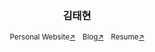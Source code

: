 <div align="center">
    <h3>김태현</h3>
<sup>Personal Website<a href="bento.me/thyeone" rel="nofollow">↗</a></sup> &nbsp;
 <sup>Blog<a href="https://velog.io/@thkim" rel="nofollow">↗</a></sup> &nbsp; <sup>Resume<a href="https://drive.google.com/file/d/1vMuTaHl4fi0w6XUF6VyaaqC9ZhvOag0S/view" rel="nofollow">↗</a></sup>

</div>
